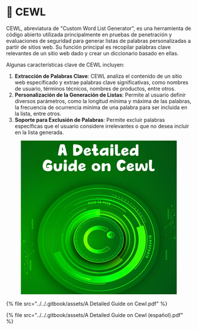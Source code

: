 # 📑 CEWL

CEWL, abreviatura de "Custom Word List Generator", es una herramienta de código abierto utilizada principalmente en pruebas de penetración y evaluaciones de seguridad para generar listas de palabras personalizadas a partir de sitios web. Su función principal es recopilar palabras clave relevantes de un sitio web dado y crear un diccionario basado en ellas.

Algunas características clave de CEWL incluyen:

1. **Extracción de Palabras Clave**: CEWL analiza el contenido de un sitio web especificado y extrae palabras clave significativas, como nombres de usuario, términos técnicos, nombres de productos, entre otros.
2. **Personalización de la Generación de Listas**: Permite al usuario definir diversos parámetros, como la longitud mínima y máxima de las palabras, la frecuencia de ocurrencia mínima de una palabra para ser incluida en la lista, entre otros.
3. **Soporte para Exclusión de Palabras**: Permite excluir palabras específicas que el usuario considere irrelevantes o que no desea incluir en la lista generada.

<figure><img src="../../.gitbook/assets/A-Detailed-Guide-on-Cewl-pdf.png" alt=""><figcaption></figcaption></figure>

{% file src="../../.gitbook/assets/A Detailed Guide on Cewl.pdf" %}



{% file src="../../.gitbook/assets/A Detailed Guide on Cewl (español).pdf" %}
